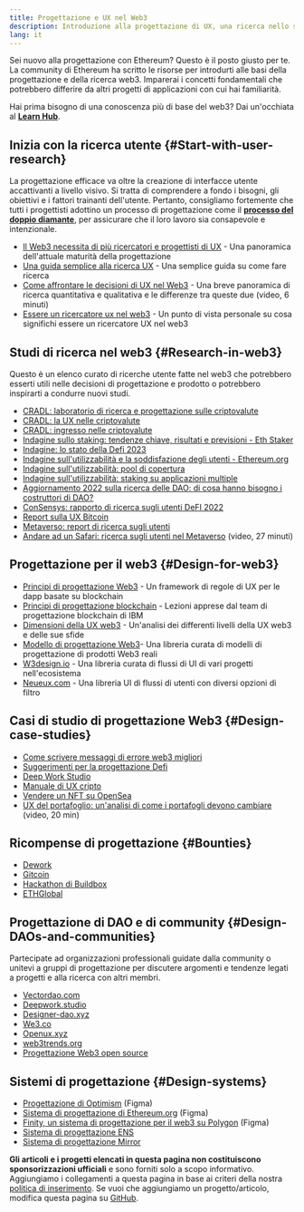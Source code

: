 ```yaml
---
title: Progettazione e UX nel Web3
description: Introduzione alla progettazione di UX, una ricerca nello spazio web3 e in Ethereum
lang: it
---
```


Sei nuovo alla progettazione con Ethereum? Questo è il posto giusto per te. La community di Ethereum ha scritto le risorse per introdurti alle basi della progettazione e della ricerca web3. Imparerai i concetti fondamentali che potrebbero differire da altri progetti di applicazioni con cui hai familiarità.

Hai prima bisogno di una conoscenza più di base del web3? Dai un'occhiata al [**Learn Hub**](/learn/).

## Inizia con la ricerca utente {#Start-with-user-research}

La progettazione efficace va oltre la creazione di interfacce utente accattivanti a livello visivo. Si tratta di comprendere a fondo i bisogni, gli obiettivi e i fattori trainanti dell'utente. Pertanto, consigliamo fortemente che tutti i progettisti adottino un processo di progettazione come il [**processo del doppio diamante**](<https://en.wikipedia.org/wiki/Double_Diamond_(design_process_model)>), per assicurare che il loro lavoro sia consapevole e intenzionale.

- [Il Web3 necessita di più ricercatori e progettisti di UX](https://akasha.org/blog/2022/10/11/akasha-conversation-09-web3-ux-researchers-and-designers) - Una panoramica dell'attuale maturità della progettazione
- [Una guida semplice alla ricerca UX](https://uxplanet.org/a-complete-guide-to-ux-research-for-web-3-0-products-d6bead20ebb1) - Una semplice guida su come fare ricerca
- [Come affrontare le decisioni di UX nel Web3](https://archive.devcon.org/archive/watch/6/data-empathy-how-to-approach-ux-decisions-in-web3/) - Una breve panoramica di ricerca quantitativa e qualitativa e le differenze tra queste due (video, 6 minuti)
- [Essere un ricercatore ux nel web3](https://medium.com/@georgia.rakusen/what-its-like-being-a-user-researcher-in-web3-6a4bcc096849) - Un punto di vista personale su cosa significhi essere un ricercatore UX nel web3

## Studi di ricerca nel web3 {#Research-in-web3}

Questo è un elenco curato di ricerche utente fatte nel web3 che potrebbero esserti utili nelle decisioni di progettazione e prodotto o potrebbero inspirarti a condurre nuovi studi.

- [CRADL: laboratorio di ricerca e progettazione sulle criptovalute](https://project-cradl.notion.site/Crypto-Research-and-Design-Lab-50a7127f34ed4c88ad95c7cedf7fbe36)
- [CRADL: la UX nelle criptovalute](https://docs.google.com/presentation/d/1s2OPSH5sMJzxRYaJSSRTe8W2iIoZx0PseIV-WeZWD1s/edit?usp=sharing)
- [CRADL: ingresso nelle criptovalute](https://docs.google.com/presentation/d/1R9nFuzA-R6SxaGCKhoMbE4Vxe0JxQSTiHXind3LVq_w/edit?usp=sharing)
- [Indagine sullo staking: tendenze chiave, risultati e previsioni - Eth Staker](https://lookerstudio.google.com/u/0/reporting/cafcee00-e1af-4148-bae8-442a88ac75fa/page/p_ja2srdhh2c?s=hmbTWDh9hJo)
- [Indagine: lo stato della Defi 2023](https://stateofdefi.org/)
- [Indagine sull'utilizzabilità e la soddisfazione degli utenti - Ethereum.org](https://lookerstudio.google.com/reporting/0a189a7c-a890-40db-a5c6-009db52c81c9)
- [Indagine sull'utilizzabilità: pool di copertura](https://github.com/threshold-network/UX-User-Research/tree/main/Keep%20Coverage%20Pool)
- [Indagine sull'utilizzabilità: staking su applicazioni multiple](<https://github.com/threshold-network/UX-User-Research/blob/main/Multi-App%20Staking%20(MAS)/iterative-user-study/MAS%20Iterative%20User%20Study.pdf>)
- [Aggiornamento 2022 sulla ricerca delle DAO: di cosa hanno bisogno i costruttori di DAO?](https://blog.aragon.org/2022-dao-research-update/)
- [ConSensys: rapporto di ricerca sugli utenti DeFI 2022](https://cdn2.hubspot.net/hubfs/4795067/ConsenSys%20Codefi-Defi%20User%20ResearchReport.pdf)
- [Report sulla UX Bitcoin](https://github.com/patestevao/BitcoinUX-report/blob/master/report.md)
- [Metaverso: report di ricerca sugli utenti](https://www.politico.com/f/?id=00000187-7685-d820-a7e7-7e85d1420000)
- [Andare ad un Safari: ricerca sugli utenti nel Metaverso](https://archive.devcon.org/archive/watch/6/going-on-safari-researching-users-in-the-metaverse/?tab=YouTube) (video, 27 minuti)

## Progettazione per il web3 {#Design-for-web3}

- [Principi di progettazione Web3](https://medium.com/@lyricalpolymath/web3-design-principles-f21db2f240c1) - Un framework di regole di UX per le dapp basate su blockchain
- [Principi di progettazione blockchain](https://medium.com/design-ibm/blockchain-design-principles-599c5c067b6e) - Lezioni apprese dal team di progettazione blockchain di IBM
- [Dimensioni della UX web3](https://uxdesign.cc/the-levels-of-web3-user-experience-4f2ad113e37d) - Un'analisi dei differenti livelli della UX web3 e delle sue sfide
- [Modello di progettazione Web3](https://www.web3designpatterns.io/)- Una libreria curata di modelli di progettazione di prodotti Web3 reali
- [W3design.io](https://w3design.io/) - Una libreria curata di flussi di UI di vari progetti nell'ecosistema
- [Neueux.com](https://neueux.com/apps) - Una libreria UI di flussi di utenti con diversi opzioni di filtro

## Casi di studio di progettazione Web3 {#Design-case-studies}

- [Come scrivere messaggi di errore web3 migliori](https://medium.com/@JonCrabb/how-to-design-better-web3-error-messages-bd96e12fa582)
- [Suggerimenti per la progettazione Defi](https://medium.com/@JonCrabb/defi-design-tips-vol-12-8600f4374714)
- [Deep Work Studio](https://deepwork.studio/case-studies/)
- [Manuale di UX cripto](https://www.cryptouxhandbook.com/)
- [Vendere un NFT su OpenSea](https://builtformars.com/case-studies/opensea)
- [UX del portafoglio: un'analisi di come i portafogli devono cambiare](https://www.youtube.com/watch?v=oTpuxYj8JWI&ab_channel=ETHDenver) (video, 20 min)

## Ricompense di progettazione {#Bounties}

- [Dework](https://app.dework.xyz/bounties)
- [Gitcoin](https://bounties.gitcoin.co/explorer)
- [Hackathon di Buildbox](https://gitcoin.co/hackathons)
- [ETHGlobal](https://ethglobal.com/)

## Progettazione di DAO e di community {#Design-DAOs-and-communities}

Partecipate ad organizzazioni professionali guidate dalla community o unitevi a gruppi di progettazione per discutere argomenti e tendenze legati a progetti e alla ricerca con altri membri.

- [Vectordao.com](https://vectordao.com/)
- [Deepwork.studio](https://www.deepwork.studio/)
- [Designer-dao.xyz](https://www.designer-dao.xyz/)
- [We3.co](https://we3.co/)
- [Openux.xyz](https://openux.xyz/about)
- [web3trends.org](https://web3trends.org/)
- [Progettazione Web3 open source](https://www.web3designers.org/)

## Sistemi di progettazione {#Design-systems}

- [Progettazione di Optimism](https://www.figma.com/@oplabs) (Figma)
- [Sistema di progettazione di Ethereum.org](https://www.figma.com/@ethdotorg) (Figma)
- [Finity, un sistema di progettazione per il web3 su Polygon](https://finity.polygon.technology/) (Figma)
- [Sistema di progettazione ENS](https://thorin.ens.domains/)
- [Sistema di progettazione Mirror](https://degen-xyz.vercel.app/)

**Gli articoli e i progetti elencati in questa pagina non costituiscono sponsorizzazioni ufficiali** e sono forniti solo a scopo informativo. Aggiungiamo i collegamenti a questa pagina in base ai criteri della nostra [politica di inserimento](/contributing/design/adding-design-resources). Se vuoi che aggiungiamo un progetto/articolo, modifica questa pagina su [GitHub](https://github.com/ethereum/ethereum-org-website/blob/dev/src/content/developers/docs/design-and-ux/index.md).
